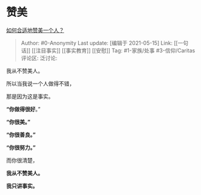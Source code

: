 # 赞美
[如何合适地赞美一个人？](https://www.zhihu.com/question/20667141/answer/1783953087)

> Author: #0-Anonymity
> Last update: [编辑于 2021-05-15]
> Link: [[一句话]] [[注目事实]] [[事实教育]] [[安慰]]
> Tag: #1-家族/处事 #3-信仰/Caritas
> 评论区:
> 泛讨论:

我从不赞美人。

所以当我说一个人做得不错，

那是因为这是事实。

**“你做得很好**。”

**“你很美。”**

**“你很善良。”**

**“你很努力。”**

而你很清楚，

**我从不赞美人。**

**我只讲事实。**
